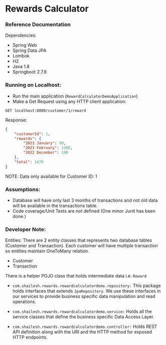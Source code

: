 # Rewards Calculator

### Reference Documentation

Dependencies:
- Spring Web
- Spring Data JPA
- Lombok
- H2
- Java 1.8
- Springboot 2.7.8

### Running on Localhost:
- Run the main application (`RewardCalculatorDemoApplication`)
- Make a Get Request using any HTTP client application:
```
GET localhost:8000/customer/1/reward
```

Response:
```json
{
    "customerId": 1,
    "rewards": {
        "2023 January": 90,
        "2023 February": 1200,
        "2022 December": 180
    },
    "total": 1470
}
```
NOTE: Data only available for Customer ID: 1

### Assumptions:
- Database will have only last 3 months of transactions and not old data will be available in the transactions table.
- Code coverage/Unit Tests are not defined (One minor Junit has been done.)


### Developer Note:
Entities:
There are 2 entity classes that represents two database tables (Customer and Transaction). Each customer will have multiple transaction so entities maintain OneToMany relation.
- Customer
- Transaction

There is a helper POJO class that holds intermediate data i.e. `Reward`

- `com.shailesh.rewards.rewardcalculatordemo.repository:` 
This package holds interfaces that extends `JpaRepository`. We use these interfaces in our services to provide business specific data manipulation and read operations.

- `com.shailesh.rewards.rewardcalculatordemo.service:`
Holds all the service classes that define the business specific Data Access Layer.

- `com.shailesh.rewards.rewardcalculatordemo.controller:`
Holds REST API definition along with the URI and the HTTP method for exposed HTTP endpoints.


